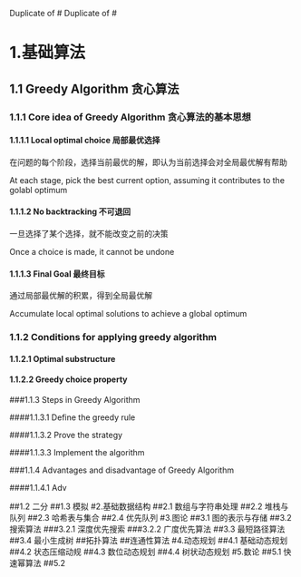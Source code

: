 
Duplicate of #
Duplicate of #
# 1.基础算法

## 1.1 Greedy Algorithm 贪心算法

### 1.1.1 Core idea of Greedy Algorithm 贪心算法的基本思想

#### 1.1.1.1 Local optimal choice 局部最优选择

在问题的每个阶段，选择当前最优的解，即认为当前选择会对全局最优解有帮助

At each stage, pick the best current option, assuming it contributes to the golabl optimum

#### 1.1.1.2 No backtracking 不可退回

一旦选择了某个选择，就不能改变之前的决策

Once a choice is made, it cannot be undone

#### 1.1.1.3 Final Goal 最终目标

通过局部最优解的积累，得到全局最优解

Accumulate local optimal solutions to achieve a global optimum

### 1.1.2 Conditions for applying greedy algorithm

#### 1.1.2.1 Optimal substructure

#### 1.1.2.2 Greedy choice property

###1.1.3 Steps in Greedy Algorithm

####1.1.3.1 Define the greedy rule

####1.1.3.2 Prove the strategy

####1.1.3.3 Implement the algorithm

###1.1.4 Advantages and disadvantage of Greedy Algorithm

####1.1.4.1 Adv

##1.2 二分
##1.3 模拟
#2.基础数据结构
##2.1 数组与字符串处理
##2.2 堆栈与队列
##2.3 哈希表与集合
##2.4 优先队列
#3.图论
##3.1 图的表示与存储
##3.2 搜索算法
###3.2.1 深度优先搜索
###3.2.2 广度优先算法
##3.3 最短路径算法
##3.4 最小生成树
##拓扑算法
##连通性算法
#4.动态规划
##4.1 基础动态规划
##4.2 状态压缩动规
##4.3 数位动态规划
##4.4 树状动态规划
#5.数论
##5.1 快速幂算法
##5.2 
